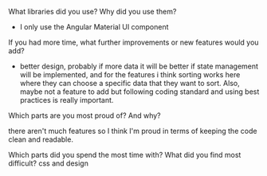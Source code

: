 What libraries did you use? Why did you use them?
- I only use the Angular Material UI component

If you had more time, what further improvements or new features would you add?
- better design, probably if more data it will be better if state management will be implemented, and for the features i think sorting works here where they can choose a specific data that they want to sort. Also, maybe not a feature to add but following coding standard and using best practices is really important.

Which parts are you most proud of? And why?

there aren't much features so I think I'm proud in terms of keeping the code clean and readable. 
 
Which parts did you spend the most time with? What did you find most difficult? css and design
